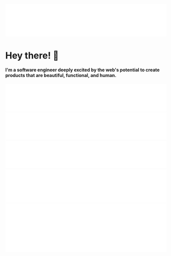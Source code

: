 <div align="center">
  <a href="#logo">
    <img id="logo" src="assets/logo.svg" alt="Hawk Ticehurst logo." />
  </a>
</div>

# Hey there! 👋

#### I'm a software engineer deeply excited by the web's potential to create products that are beautiful, functional, and human.

<div align="center">
  <a href="#pronoun">
    <img id="pronoun" src="assets/pronoun-card.svg" alt="Pronoun card" />
  </a>
  <a href="https://councildataproject.github.io/">
    <img src="assets/free-time-card.svg" alt="Free time card" />
  </a>
  <a href="#thinking">
    <img id="thinking" src="assets/thinking-card.svg" alt="Thinking card" />
  </a>
  <a href="#learning">
    <img id="learning" src="assets/learning-card.svg" alt="Learning card" />
  </a>
  <a href="#fun-fact">
    <img id="fun-fact" src="assets/fun-fact-card.svg" alt="Fun fact card" />
  </a>
</div>

<!--
- 🌱 I’m learning [Svelte](https://svelte.dev/) and Apple's motion graphics / compisiting software [Motion](https://www.apple.com/final-cut-pro/motion/)
- ⚡️ Fun fact: Before discovering software I spent 5 years as a filmmaker, where I...
  - Co-directed and produced a variety of [content](https://www.youtube.com/watch?v=JzYJceyyzdQ) that has garnered a combined 54+ million views,
  - Had some of that content [featured](https://www.youtube.com/watch?v=_h1ooyyFkF0) on Last Week Tonight by John Oliver,
  - Won a regional emmy for a short film, and
  - Went [viral](https://www.youtube.com/watch?v=re5TqWQgWd4) 
  -->